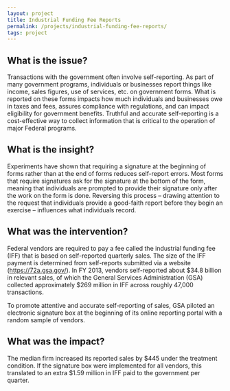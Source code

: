 ```yaml
---
layout: project
title: Industrial Funding Fee Reports
permalink: /projects/industrial-funding-fee-reports/
tags: project
---
```

## What is the issue?

Transactions with the government often involve self-reporting.  As part of many government programs, individuals or businesses report things like income, sales figures, use of services, etc. on government forms.  What is reported on these forms impacts how much individuals and businesses owe in taxes and fees, assures compliance with regulations, and can impact eligibility for government benefits.  Truthful and accurate self-reporting is a cost-effective way to collect information that is critical to the operation of major Federal programs.

## What is the insight?

Experiments have shown that requiring a signature at the beginning of forms rather than at the end of forms reduces self-report errors.  Most forms that require signatures ask for the signature at the bottom of the form, meaning that individuals are prompted to provide their signature only after the work on the form is done.  Reversing this process – drawing attention to the request that individuals provide a good-faith report before they begin an exercise – influences what individuals record.

## What was the intervention?

Federal vendors are required to pay a fee called the industrial funding fee (IFF) that is based on self-reported quarterly sales.  The size of the IFF payment is determined from self-reports submitted via a website (https://72a.gsa.gov/).  In FY 2013, vendors self-reported about $34.8 billion in relevant sales, of which the General Services Administration (GSA) collected approximately $269 million in IFF across roughly 47,000 transactions.

To promote attentive and accurate self-reporting of sales, GSA piloted an electronic signature box at the beginning of its online reporting portal with a random sample of vendors.

## What was the impact?

The median firm increased its reported sales by $445 under the treatment condition.  If the signature box were implemented for all vendors, this translated to an extra $1.59 million in IFF paid to the government per quarter.
